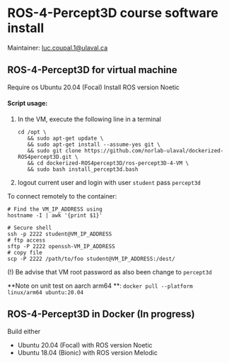 # ROS-4-Percept3D course software install 
Maintainer: luc.coupal.1@ulaval.ca

## ROS-4-Percept3D for virtual machine
Require os Ubuntu 20.04 (Focal)
Install ROS version Noetic

#### Script usage:
1. In the VM, execute the following line in a terminal
   ```shell
   cd /opt \
      && sudo apt-get update \
      && sudo apt-get install --assume-yes git \
      && sudo git clone https://github.com/norlab-ulaval/dockerized-ROS4percept3D.git \
      && cd dockerized-ROS4percept3D/ros-percept3D-4-VM \
      && sudo bash install_percept3d.bash
   ```
2. logout current user and login with user `student` pass `percept3d`

To connect remotely to the container:
```shell
# Find the VM_IP_ADDRESS using 
hostname -I | awk '{print $1}'

# Secure shell
ssh -p 2222 student@VM_IP_ADDRESS
# ftp access
sftp -P 2222 openssh-VM_IP_ADDRESS
# copy file
scp -P 2222 /path/to/foo student@VM_IP_ADDRESS:/dest/
```

[//]: # (ssh -p 2222 student@10.211.55.11)


(!) Be advise that VM root password as also been change to `percept3d`

**Note on unit test on aarch arm64 **: `docker pull --platform linux/arm64 ubuntu:20.04`

## ROS-4-Percept3D in Docker (In progress)
Build either 
- Ubuntu 20.04 (Focal) with ROS version Noetic
- Ubuntu 18.04 (Bionic) with ROS version Melodic


